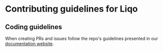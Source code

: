 # Contributing guidelines for Liqo

## Coding guidelines

When creating PRs and issues follow the repo's guidelines presented in our [documentation website](https://doc.liqo.io/contributing/).
